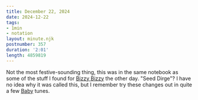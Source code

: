 ```yaml
---
title: December 22, 2024
date: 2024-12-22
tags:
- 1min
- notation
layout: minute.njk
postnumber: 357
duration: '2:01'
length: 4859819
---
```

Not the most festive-sounding thing, this was in the same notebook as some of the stuff I found for [Bizzy Bizzy](https://www.listenfaster.com/main/352/) the other day. "Seed Dirge"? I have no idea why it was called this, but I remember try these changes out in quite a few [Baby](https://listenfastermusic.bandcamp.com/album/the-prisoner-wanted-to-wrestle) tunes.
